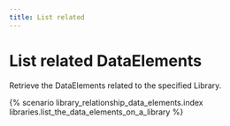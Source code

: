 ```yaml
---
title: List related
---
```


# List related DataElements

Retrieve the DataElements related to the specified Library.

{% scenario library_relationship_data_elements.index libraries.list_the_data_elements_on_a_library %}
